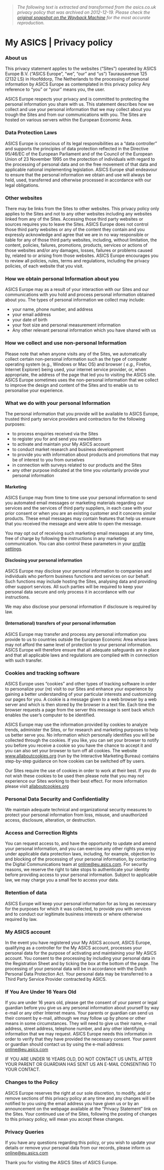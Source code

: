 > *The following text is extracted and transformed from the asics.co.uk privacy policy that was archived on 2012-12-19. Please check the [original snapshot on the Wayback Machine](https://web.archive.org/web/20121219070932id_/http%3A//www.asics.co.uk/about/myasics/privacy) for the most accurate reproduction.*

# My ASICS | Privacy policy

### About us

This privacy statement applies to the websites (“Sites”) operated by ASICS Europe B.V. (“ASICS Europe”, “we”, “our” and “us”) Taurausavenue 125 (2132 LS) in Hoofddorp, The Netherlands to the processing of personal information by ASICS Europe as contemplated in this privacy policy Any reference to “you” or “your” means you, the user.

ASICS Europe respects your privacy and is committed to protecting the personal information you share with us. This statement describes how we collect and use your personal information that we may collect about you trough the Sites and from our communications with you. The Sites are hosted on various servers within the European Economic Area.

### Data Protection Laws

ASICS Europe is conscious of its legal responsibilities as a “data controller” and supports the principles of data protection reflected in the Directive 95/46/EC of the European Parliament and of the Council of the European Union of 23 November 1995 on the protection of individuals with regard to the processing of personal data and on the free movement of that data and applicable national implementing legislation. ASICS Europe shall endeavour to ensure that the personal information we obtain and use will always be held, used, transferred and otherwise processed in accordance with our legal obligations.

### Other websites

There may be links from the Sites to other websites. This privacy policy only applies to the Sites and not to any other websites including any websites linked from any of the Sites. Accessing those third party websites or sources requires you to leave the Sites. ASICS Europe does not control those third party websites or any of the content they contain and you expressly acknowledge and agree that we are in no way responsible or liable for any of those third party websites, including, without limitation, the content, policies, failures, promotions, products, services or actions of those websites and/or any damages, losses, failures or problems caused by, related to or arising from those websites. ASICS Europe encourages you to review all policies, rules, terms and regulations, including the privacy policies, of each website that you visit.

### How we obtain personal Information about you

ASICS Europe may as a result of your interaction with our Sites and our communications with you hold and process personal information obtained about you. The types of personal information we collect may include:

  * your name, phone number, and address
  * your email address
  * your date of birth
  * your foot size and personal measurement information
  * Any other relevant personal information which you have shared with us



### How we collect and use non-personal Information

Please note that when anyone visits any of the Sites, we automatically collect certain non-personal information such as the type of computer operating system (e.g., Windows or Mac OS) and browser ( _e.g.,_ Firefox, Internet Explorer) being used, your internet service provider, or, when appropriate, the address of the page that led you to visiting the ASICS site. ASICS Europe sometimes uses the non-personal information that we collect to improve the design and content of the Sites and to enable us to personalise your experience.

### What we do with your personal Information

The personal information that you provide will be available to ASICS Europe, trusted third party service providers and contractors for the following purposes:

  * to process enquiries received via the Sites
  * to register you for and send you newsletters
  * to activate and maintain your My ASICS account
  * to conduct market research and business development
  * to provide you with information about products and promotions that may be of interest to you from ourselves
  * in connection with surveys related to our products and the Sites
  * any other purpose indicated at the time you voluntarily provide your personal information



#### Marketing

ASICS Europe may from time to time use your personal information to send you automated email messages or marketing materials regarding our services and the services of third party suppliers, in each case with your prior consent or when you are an existing customer and it concerns similar products. These email messages may contain features that help us ensure that you received the message and were able to open the message.

You may opt out of receiving such marketing email messages at any time, free of charge by following the instructions in any marketing communication. You can also control these parameters in your [profile settings](http://my.asics.co.uk/my/settings).

#### Disclosing your personal information

ASICS Europe may disclose your personal information to companies and individuals who perform business functions and services on our behalf. Such functions may include hosting the Sites, analysing data and providing other support services. All such parties will be required to keep your personal data secure and only process it in accordance with our instructions.

We may also disclose your personal information if disclosure is required by law.

#### (International) transfers of your personal information 

ASICS Europe may transfer and process any personal information you provide to us to countries outside the European Economic Area whose laws may not afford the same level of protection to your personal information. ASICS Europe will therefore ensure that all adequate safeguards are in place and that all applicable laws and regulations are complied with in connection with such transfer.

### Cookies and tracking software 

ASICS Europe uses “cookies” and other types of tracking software in order to personalize your (re) visit to our Sites and enhance your experience by gaining a better understanding of your particular interests and customizing our pages for you. A cookie is a message given to a web browser by a web server and which is then stored by the browser in a text file. Each time the browser requests a page from the server this message is sent back which enables the user’s computer to be identified.

ASICS Europe may use the information provided by cookies to analyze trends, administer the Sites, or for research and marketing purposes to help us better serve you. No information which personally identifies you will be collected through the cookies. If you like, you can set your browser to notify you before you receive a cookie so you have the chance to accept it and you can also set your browser to turn off all cookies. The website www.allaboutcookies.org (run by the Interactive Marketing Bureau) contains step-by-step guidance on how cookies can be switched off by users.

Our Sites require the use of cookies in order to work at their best. If you do not wish these cookies to be used then please note that you may not experience our Sites working to their best effect. For more information please visit [allaboutcookies.org](http://www.allaboutcookies.org/)

### Personal Data Security and Confidentiality

We maintain adequate technical and organizational security measures to protect your personal information from loss, misuse, and unauthorized access, disclosure, alteration, or destruction.

### Access and Correction Rights

You can request access to, and have the opportunity to update and amend your personal information, and you can exercise any other rights you enjoy under applicable data protection laws, including, for example, objection to and blocking of the processing of your personal information, by contacting the Digital Communications team at online@eu.asics.com. For security reasons, we reserve the right to take stops to authenticate your identity before providing access to your personal information. Subject to applicable law, we may charge you a small fee to access your data.

### Retention of data

ASICS Europe will keep your personal information for as long as necessary for the purposes for which it was collected, to provide you with services and to conduct our legitimate business interests or where otherwise required by law.

### My ASICS account

In the event you have registered your My ASICS account, ASICS Europe, qualifying as a controller for the My ASICS account, processes your personal data for the purpose of activating and maintaining your My ASICS account. You consent to the processing by including your personal data in the Registration Sheet and by ticking the box at the bottom of the page. The processing of your personal data will be in accordance with the Dutch Personal Data Protection Act. Your personal data may be transferred to a Third Party Service Provider contracted by ASICS.

### If You Are Under 16 Years Old

If you are under 16 years old, please get the consent of your parent or legal guardian before you give us any personal information about yourself by way e-mail or any other Internet means. Your parents or guardian can send us their consent by e-mail, although we may follow up by phone or other means in some circumstances. They will need to give us their name, e-mail address, street address, telephone number, and any other identifying information that we may request. ASICS Europe needs this information in order to verify that they have provided the necessary consent. Your parent or guardian should contact us by using the e-mail address: online@eu.asics.com

IF YOU ARE UNDER 16 YEARS OLD, DO NOT CONTACT US UNTIL AFTER YOUR PARENT OR GUARDIAN HAS SENT US AN E-MAIL CONSENTING TO YOUR CONTACT.

### Changes to the Policy

ASICS Europe reserves the right at our sole discretion, to modify, add or remove sections of this privacy policy at any time and any changes will be notified to you using the email address you have given us or by an announcement on the webpage available at the “Privacy Statement” link on the Sites. Your continued use of the Sites, following the posting of changes to this privacy policy, will mean you accept these changes.

### Privacy Queries

If you have any questions regarding this policy, or you wish to update your details or remove your personal data from our records, please inform us online@eu.asics.com

Thank you for visiting the ASICS Sites of ASICS Europe.
